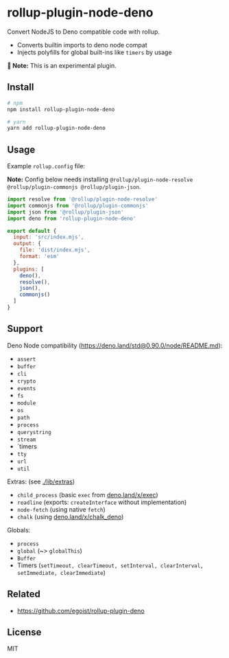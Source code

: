 # rollup-plugin-node-deno

Convert NodeJS to Deno compatible code with rollup.

- Converts builtin imports to deno node compat
- Injects polyfills for global built-ins like `timers` by usage

**🧪 Note:** This is an experimental plugin.

## Install

```sh
# npm
npm install rollup-plugin-node-deno

# yarn
yarn add rollup-plugin-node-deno
```

## Usage

Example `rollup.config` file:

**Note:** Config below needs installing `@rollup/plugin-node-resolve @rollup/plugin-commonjs @rollup/plugin-json`.

```js
import resolve from '@rollup/plugin-node-resolve'
import commonjs from '@rollup/plugin-commonjs'
import json from '@rollup/plugin-json'
import deno from 'rollup-plugin-node-deno'

export default {
  input: 'src/index.mjs',
  output: {
    file: 'dist/index.mjs',
    format: 'esm'
  },
  plugins: [
    deno(),
    resolve(),
    json(),
    commonjs()
  ]
}
```

## Support

Deno Node compatibility (https://deno.land/std@0.90.0/node/README.md):

- `assert`
- `buffer`
- `cli`
- `crypto`
- `events`
- `fs`
- `module`
- `os`
- `path`
- `process`
- `querystring`
- `stream`
- `timers
- `tty`
- `url`
- `util`

Extras: (see [./lib/extras](./lib/extras))

- `child_process` (basic `exec` from [deno.land/x/exec](https://deno.land/x/exec))
- `readline` (exports: `createInterface` without implementation)
- `node-fetch` (using native `fetch`)
- `chalk` (using [deno.land/x/chalk_deno](https://deno.land/x/chalk_deno))

Globals:

- `process`
- `global` (~> `globalThis`)
- `Buffer`
- Timers (`setTimeout, clearTimeout, setInterval, clearInterval, setImmediate, clearImmediate`)

## Related

- https://github.com/egoist/rollup-plugin-deno

## License

MIT
